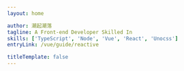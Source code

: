 ```yaml
---
layout: home

author: 潮起潮落
tagline: A Front-end Developer Skilled In
skills: ['TypeScript', 'Node', 'Vue', 'React', 'Unocss']
entryLink: /vue/guide/reactive

titleTemplate: false
---
```

